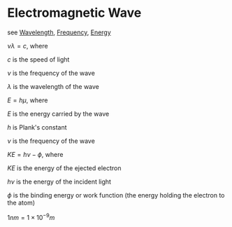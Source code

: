 # Electromagnetic Wave

see [Wavelength](Wavelength%2083dd192c85704a6c9e26815c77280c01.md), [Frequency](Frequency%200ed2a5a3456849569b593d7d6411b8b4.md), [Energy](Energy%2032255c9dff45446aa251c5a99e89be93.md)

$\nu\lambda = c$, where

$c$ is the speed of light

$\nu$ is the frequency of the wave

$\lambda$ is the wavelength of the wave

$E = h\mu$, where

$E$ is the energy carried by the wave

$h$ is Plank's constant

$\nu$ is the frequency of the wave

$KE = h\nu - \phi$, where

$KE$ is the energy of the ejected electron

$h\nu$ is the energy of the incident light

$\phi$ is the binding energy or work function (the energy holding the electron to the atom)

$1nm = 1 \times 10^{-9}m$